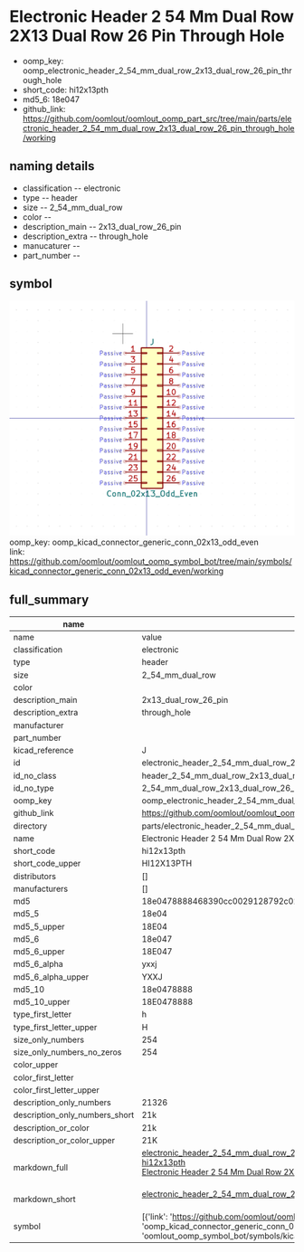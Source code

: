 # Electronic Header 2 54 Mm Dual Row 2X13 Dual Row 26 Pin Through Hole

  
* oomp_key: oomp_electronic_header_2_54_mm_dual_row_2x13_dual_row_26_pin_through_hole 
* short_code: hi12x13pth
* md5_6: 18e047  
* github_link: https://github.com/oomlout/oomlout_oomp_part_src/tree/main/parts/electronic_header_2_54_mm_dual_row_2x13_dual_row_26_pin_through_hole/working  
## naming details
* classification -- electronic
* type -- header
* size -- 2_54_mm_dual_row
* color -- 
* description_main -- 2x13_dual_row_26_pin
* description_extra -- through_hole
* manucaturer -- 
* part_number -- 



## symbol

![](symbol/0/working/working_600.png)  
oomp_key: oomp_kicad_connector_generic_conn_02x13_odd_even  
link: https://github.com/oomlout/oomlout_oomp_symbol_bot/tree/main/symbols/kicad_connector_generic_conn_02x13_odd_even/working  


## full_summary
| name | value | 
| --- | --- | 
| name | value | 
| classification | electronic | 
| type | header | 
| size | 2_54_mm_dual_row | 
| color |  | 
| description_main | 2x13_dual_row_26_pin | 
| description_extra | through_hole | 
| manufacturer |  | 
| part_number |  | 
| kicad_reference | J | 
| id | electronic_header_2_54_mm_dual_row_2x13_dual_row_26_pin_through_hole | 
| id_no_class | header_2_54_mm_dual_row_2x13_dual_row_26_pin_through_hole | 
| id_no_type | 2_54_mm_dual_row_2x13_dual_row_26_pin_through_hole | 
| oomp_key | oomp_electronic_header_2_54_mm_dual_row_2x13_dual_row_26_pin_through_hole | 
| github_link | https://github.com/oomlout/oomlout_oomp_part_src/tree/main/parts/electronic_header_2_54_mm_dual_row_2x13_dual_row_26_pin_through_hole/working | 
| directory | parts/electronic_header_2_54_mm_dual_row_2x13_dual_row_26_pin_through_hole | 
| name | Electronic Header 2 54 Mm Dual Row 2X13 Dual Row 26 Pin Through Hole | 
| short_code | hi12x13pth | 
| short_code_upper | HI12X13PTH | 
| distributors | [] | 
| manufacturers | [] | 
| md5 | 18e0478888468390cc0029128792c022 | 
| md5_5 | 18e04 | 
| md5_5_upper | 18E04 | 
| md5_6 | 18e047 | 
| md5_6_upper | 18E047 | 
| md5_6_alpha | yxxj | 
| md5_6_alpha_upper | YXXJ | 
| md5_10 | 18e0478888 | 
| md5_10_upper | 18E0478888 | 
| type_first_letter | h | 
| type_first_letter_upper | H | 
| size_only_numbers | 254 | 
| size_only_numbers_no_zeros | 254 | 
| color_upper |  | 
| color_first_letter |  | 
| color_first_letter_upper |  | 
| description_only_numbers | 21326 | 
| description_only_numbers_short | 21k | 
| description_or_color | 21k | 
| description_or_color_upper | 21K | 
| markdown_full | [electronic_header_2_54_mm_dual_row_2x13_dual_row_26_pin_through_hole](https://github.com/oomlout/oomlout_oomp_part_src/tree/main/parts/electronic_header_2_54_mm_dual_row_2x13_dual_row_26_pin_through_hole/working)<br>[hi12x13pth](https://github.com/oomlout/oomlout_oomp_part_src/tree/main/parts/electronic_header_2_54_mm_dual_row_2x13_dual_row_26_pin_through_hole/working)<br>[Electronic Header 2 54 Mm Dual Row 2X13 Dual Row 26 Pin Through Hole](https://github.com/oomlout/oomlout_oomp_part_src/tree/main/parts/electronic_header_2_54_mm_dual_row_2x13_dual_row_26_pin_through_hole/working)<br><br> | 
| markdown_short | [electronic_header_2_54_mm_dual_row_2x13_dual_row_26_pin_through_hole](https://github.com/oomlout/oomlout_oomp_part_src/tree/main/parts/electronic_header_2_54_mm_dual_row_2x13_dual_row_26_pin_through_hole/working)<br><br> | 
| symbol | [{'link': 'https://github.com/oomlout/oomlout_oomp_symbol_bot/tree/main/symbols/kicad_connector_generic_conn_02x13_odd_even', 'oomp_key': 'oomp_kicad_connector_generic_conn_02x13_odd_even', 'directory': 'oomlout_oomp_symbol_bot/symbols/kicad_connector_generic_conn_02x13_odd_even//working/working.kicad_sym'}] | 

